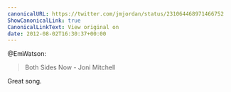 ```yaml
---
canonicalURL: https://twitter.com/jmjordan/status/231064468971466752
ShowCanonicalLink: true
CanonicalLinkText: View original on
date: 2012-08-02T16:30:37+00:00
---
```

@EmWatson:

> Both Sides Now - Joni Mitchell

Great song.